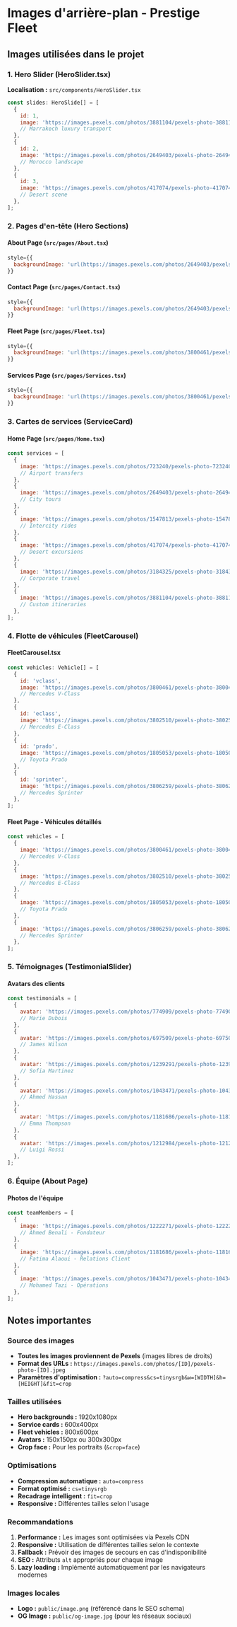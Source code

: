 # Images d'arrière-plan - Prestige Fleet

## Images utilisées dans le projet

### 1. Hero Slider (HeroSlider.tsx)
**Localisation :** `src/components/HeroSlider.tsx`

```javascript
const slides: HeroSlide[] = [
  {
    id: 1,
    image: 'https://images.pexels.com/photos/3881104/pexels-photo-3881104.jpeg?auto=compress&cs=tinysrgb&w=1920&h=1080&fit=crop',
    // Marrakech luxury transport
  },
  {
    id: 2,
    image: 'https://images.pexels.com/photos/2649403/pexels-photo-2649403.jpeg?auto=compress&cs=tinysrgb&w=1920&h=1080&fit=crop',
    // Morocco landscape
  },
  {
    id: 3,
    image: 'https://images.pexels.com/photos/417074/pexels-photo-417074.jpeg?auto=compress&cs=tinysrgb&w=1920&h=1080&fit=crop',
    // Desert scene
  },
];
```

### 2. Pages d'en-tête (Hero Sections)

#### About Page (`src/pages/About.tsx`)
```javascript
style={{ 
  backgroundImage: 'url(https://images.pexels.com/photos/2649403/pexels-photo-2649403.jpeg?auto=compress&cs=tinysrgb&w=1920&h=1080&fit=crop)',
}}
```

#### Contact Page (`src/pages/Contact.tsx`)
```javascript
style={{ 
  backgroundImage: 'url(https://images.pexels.com/photos/2649403/pexels-photo-2649403.jpeg?auto=compress&cs=tinysrgb&w=1920&h=1080&fit=crop)',
}}
```

#### Fleet Page (`src/pages/Fleet.tsx`)
```javascript
style={{ 
  backgroundImage: 'url(https://images.pexels.com/photos/3800461/pexels-photo-3800461.jpeg?auto=compress&cs=tinysrgb&w=1920&h=1080&fit=crop)',
}}
```

#### Services Page (`src/pages/Services.tsx`)
```javascript
style={{ 
  backgroundImage: 'url(https://images.pexels.com/photos/3800461/pexels-photo-3800461.jpeg?auto=compress&cs=tinysrgb&w=1920&h=1080&fit=crop)',
}}
```

### 3. Cartes de services (ServiceCard)

#### Home Page (`src/pages/Home.tsx`)
```javascript
const services = [
  {
    image: 'https://images.pexels.com/photos/723240/pexels-photo-723240.jpeg?auto=compress&cs=tinysrgb&w=600&h=400&fit=crop',
    // Airport transfers
  },
  {
    image: 'https://images.pexels.com/photos/2649403/pexels-photo-2649403.jpeg?auto=compress&cs=tinysrgb&w=600&h=400&fit=crop',
    // City tours
  },
  {
    image: 'https://images.pexels.com/photos/1547813/pexels-photo-1547813.jpeg?auto=compress&cs=tinysrgb&w=600&h=400&fit=crop',
    // Intercity rides
  },
  {
    image: 'https://images.pexels.com/photos/417074/pexels-photo-417074.jpeg?auto=compress&cs=tinysrgb&w=600&h=400&fit=crop',
    // Desert excursions
  },
  {
    image: 'https://images.pexels.com/photos/3184325/pexels-photo-3184325.jpeg?auto=compress&cs=tinysrgb&w=600&h=400&fit=crop',
    // Corporate travel
  },
  {
    image: 'https://images.pexels.com/photos/3881104/pexels-photo-3881104.jpeg?auto=compress&cs=tinysrgb&w=600&h=400&fit=crop',
    // Custom itineraries
  },
];
```

### 4. Flotte de véhicules (FleetCarousel)

#### FleetCarousel.tsx
```javascript
const vehicles: Vehicle[] = [
  {
    id: 'vclass',
    image: 'https://images.pexels.com/photos/3800461/pexels-photo-3800461.jpeg?auto=compress&cs=tinysrgb&w=800&h=600&fit=crop',
    // Mercedes V-Class
  },
  {
    id: 'eclass',
    image: 'https://images.pexels.com/photos/3802510/pexels-photo-3802510.jpeg?auto=compress&cs=tinysrgb&w=800&h=600&fit=crop',
    // Mercedes E-Class
  },
  {
    id: 'prado',
    image: 'https://images.pexels.com/photos/1805053/pexels-photo-1805053.jpeg?auto=compress&cs=tinysrgb&w=800&h=600&fit=crop',
    // Toyota Prado
  },
  {
    id: 'sprinter',
    image: 'https://images.pexels.com/photos/3806259/pexels-photo-3806259.jpeg?auto=compress&cs=tinysrgb&w=800&h=600&fit=crop',
    // Mercedes Sprinter
  },
];
```

#### Fleet Page - Véhicules détaillés
```javascript
const vehicles = [
  {
    image: 'https://images.pexels.com/photos/3800461/pexels-photo-3800461.jpeg?auto=compress&cs=tinysrgb&w=800&h=600&fit=crop',
    // Mercedes V-Class
  },
  {
    image: 'https://images.pexels.com/photos/3802510/pexels-photo-3802510.jpeg?auto=compress&cs=tinysrgb&w=800&h=600&fit=crop',
    // Mercedes E-Class
  },
  {
    image: 'https://images.pexels.com/photos/1805053/pexels-photo-1805053.jpeg?auto=compress&cs=tinysrgb&w=800&h=600&fit=crop',
    // Toyota Prado
  },
  {
    image: 'https://images.pexels.com/photos/3806259/pexels-photo-3806259.jpeg?auto=compress&cs=tinysrgb&w=800&h=600&fit=crop',
    // Mercedes Sprinter
  },
];
```

### 5. Témoignages (TestimonialSlider)

#### Avatars des clients
```javascript
const testimonials = [
  {
    avatar: 'https://images.pexels.com/photos/774909/pexels-photo-774909.jpeg?auto=compress&cs=tinysrgb&w=150&h=150&fit=crop&crop=face',
    // Marie Dubois
  },
  {
    avatar: 'https://images.pexels.com/photos/697509/pexels-photo-697509.jpeg?auto=compress&cs=tinysrgb&w=150&h=150&fit=crop&crop=face',
    // James Wilson
  },
  {
    avatar: 'https://images.pexels.com/photos/1239291/pexels-photo-1239291.jpeg?auto=compress&cs=tinysrgb&w=150&h=150&fit=crop&crop=face',
    // Sofia Martinez
  },
  {
    avatar: 'https://images.pexels.com/photos/1043471/pexels-photo-1043471.jpeg?auto=compress&cs=tinysrgb&w=150&h=150&fit=crop&crop=face',
    // Ahmed Hassan
  },
  {
    avatar: 'https://images.pexels.com/photos/1181686/pexels-photo-1181686.jpeg?auto=compress&cs=tinysrgb&w=150&h=150&fit=crop&crop=face',
    // Emma Thompson
  },
  {
    avatar: 'https://images.pexels.com/photos/1212984/pexels-photo-1212984.jpeg?auto=compress&cs=tinysrgb&w=150&h=150&fit=crop&crop=face',
    // Luigi Rossi
  },
];
```

### 6. Équipe (About Page)

#### Photos de l'équipe
```javascript
const teamMembers = [
  {
    image: 'https://images.pexels.com/photos/1222271/pexels-photo-1222271.jpeg?auto=compress&cs=tinysrgb&w=300&h=300&fit=crop&crop=face',
    // Ahmed Benali - Fondateur
  },
  {
    image: 'https://images.pexels.com/photos/1181686/pexels-photo-1181686.jpeg?auto=compress&cs=tinysrgb&w=300&h=300&fit=crop&crop=face',
    // Fatima Alaoui - Relations Client
  },
  {
    image: 'https://images.pexels.com/photos/1043471/pexels-photo-1043471.jpeg?auto=compress&cs=tinysrgb&w=300&h=300&fit=crop&crop=face',
    // Mohamed Tazi - Opérations
  },
];
```

## Notes importantes

### Source des images
- **Toutes les images proviennent de Pexels** (images libres de droits)
- **Format des URLs :** `https://images.pexels.com/photos/[ID]/pexels-photo-[ID].jpeg`
- **Paramètres d'optimisation :** `?auto=compress&cs=tinysrgb&w=[WIDTH]&h=[HEIGHT]&fit=crop`

### Tailles utilisées
- **Hero backgrounds :** 1920x1080px
- **Service cards :** 600x400px
- **Fleet vehicles :** 800x600px
- **Avatars :** 150x150px ou 300x300px
- **Crop face :** Pour les portraits (`&crop=face`)

### Optimisations
- **Compression automatique :** `auto=compress`
- **Format optimisé :** `cs=tinysrgb`
- **Recadrage intelligent :** `fit=crop`
- **Responsive :** Différentes tailles selon l'usage

### Recommandations
1. **Performance :** Les images sont optimisées via Pexels CDN
2. **Responsive :** Utilisation de différentes tailles selon le contexte
3. **Fallback :** Prévoir des images de secours en cas d'indisponibilité
4. **SEO :** Attributs `alt` appropriés pour chaque image
5. **Lazy loading :** Implémenté automatiquement par les navigateurs modernes

### Images locales
- **Logo :** `public/image.png` (référencé dans le SEO schema)
- **OG Image :** `public/og-image.jpg` (pour les réseaux sociaux)
